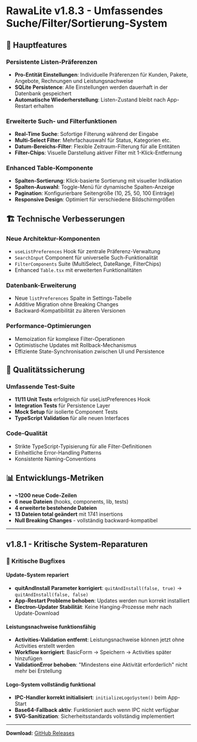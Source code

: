 # RawaLite v1.8.3 - Umfassendes Suche/Filter/Sortierung-System

## 🚀 Hauptfeatures

### **Persistente Listen-Präferenzen**
- **Pro-Entität Einstellungen**: Individuelle Präferenzen für Kunden, Pakete, Angebote, Rechnungen und Leistungsnachweise
- **SQLite Persistence**: Alle Einstellungen werden dauerhaft in der Datenbank gespeichert
- **Automatische Wiederherstellung**: Listen-Zustand bleibt nach App-Restart erhalten

### **Erweiterte Such- und Filterfunktionen**
- **Real-Time Suche**: Sofortige Filterung während der Eingabe
- **Multi-Select Filter**: Mehrfachauswahl für Status, Kategorien etc.
- **Datum-Bereichs-Filter**: Flexible Zeitraum-Filterung für alle Entitäten
- **Filter-Chips**: Visuelle Darstellung aktiver Filter mit 1-Klick-Entfernung

### **Enhanced Table-Komponente**
- **Spalten-Sortierung**: Klick-basierte Sortierung mit visueller Indikation
- **Spalten-Auswahl**: Toggle-Menü für dynamische Spalten-Anzeige
- **Pagination**: Konfigurierbare Seitengröße (10, 25, 50, 100 Einträge)
- **Responsive Design**: Optimiert für verschiedene Bildschirmgrößen

## 🏗️ Technische Verbesserungen

### **Neue Architektur-Komponenten**
- `useListPreferences` Hook für zentrale Präferenz-Verwaltung
- `SearchInput` Component für universelle Such-Funktionalität  
- `FilterComponents` Suite (MultiSelect, DateRange, FilterChips)
- Enhanced `Table.tsx` mit erweiterten Funktionalitäten

### **Datenbank-Erweiterung**
- Neue `listPreferences` Spalte in Settings-Tabelle
- Additive Migration ohne Breaking Changes
- Backward-Kompatibilität zu älteren Versionen

### **Performance-Optimierungen**
- Memoization für komplexe Filter-Operationen
- Optimistische Updates mit Rollback-Mechanismus
- Effiziente State-Synchronisation zwischen UI und Persistence

## 🧪 Qualitätssicherung

### **Umfassende Test-Suite**
- **11/11 Unit Tests** erfolgreich für useListPreferences Hook
- **Integration Tests** für Persistence Layer
- **Mock Setup** für isolierte Component Tests
- **TypeScript Validation** für alle neuen Interfaces

### **Code-Qualität**
- Strikte TypeScript-Typisierung für alle Filter-Definitionen
- Einheitliche Error-Handling Patterns
- Konsistente Naming-Conventions

## 📊 Entwicklungs-Metriken

- **~1200 neue Code-Zeilen**
- **6 neue Dateien** (hooks, components, lib, tests)
- **4 erweiterte bestehende Dateien**
- **13 Dateien total geändert** mit 1741 insertions
- **Null Breaking Changes** - vollständig backward-kompatibel

---

## v1.8.1 - Kritische System-Reparaturen

### 🔧 Kritische Bugfixes

#### Update-System repariert
- **quitAndInstall Parameter korrigiert**: `quitAndInstall(false, true)` → `quitAndInstall(false, false)`
- **App-Restart Probleme behoben**: Updates werden nun korrekt installiert
- **Electron-Updater Stabilität**: Keine Hanging-Prozesse mehr nach Update-Download

#### Leistungsnachweise funktionsfähig
- **Activities-Validation entfernt**: Leistungsnachweise können jetzt ohne Activities erstellt werden
- **Workflow korrigiert**: BasicForm → Speichern → Activities später hinzufügen
- **ValidationError behoben**: "Mindestens eine Aktivität erforderlich" nicht mehr bei Erstellung

#### Logo-System vollständig funktional
- **IPC-Handler korrekt initialisiert**: `initializeLogoSystem()` beim App-Start
- **Base64-Fallback aktiv**: Funktioniert auch wenn IPC nicht verfügbar
- **SVG-Sanitization**: Sicherheitsstandards vollständig implementiert

---

**Download:** [GitHub Releases](https://github.com/MonaFP/RawaLite/releases/latest)